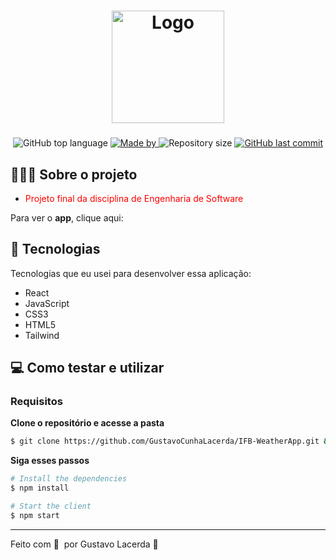 <h1 align="center">
	<img alt="Logo" src="https://upload.wikimedia.org/wikipedia/commons/thumb/f/fa/Instituto_Federal_de_Bras%C3%ADlia_-_Marca_Vertical_2015.svg/1200px-Instituto_Federal_de_Bras%C3%ADlia_-_Marca_Vertical_2015.svg.png" width="180px" />
</h1>

<h3 align="center">
  
</h3>

<p align="center">
  <img alt="GitHub top language" src="https://img.shields.io/github/languages/top/GustavoCunhaLacerda/IFB-WeatherApp">

  <a href="">
    <img alt="Made by" src="https://img.shields.io/badge/made%20by-Gustavo%20Lacerda-gree">
  </a>
  
  <img alt="Repository size" src="https://img.shields.io/github/repo-size/GustavoCunhaLacerda/IFB-WeatherApp">
  
  <a href=#>
    <img alt="GitHub last commit" src="https://img.shields.io/github/last-commit/GustavoCunhaLacerda/IFB-WeatherApp">
  </a>
</p>

## 👨🏻‍💻 Sobre o projeto

- <p style="color: red;"> Projeto final da disciplina de Engenharia de Software </p>

Para ver o **app**, clique aqui: </br>

## 🚀 Tecnologias

Tecnologias que eu usei para desenvolver essa aplicação:

- React
- JavaScript
- CSS3
- HTML5
- Tailwind 


## 💻 Como testar e utilizar

### Requisitos

**Clone o repositório e acesse a pasta**

```bash
$ git clone https://github.com/GustavoCunhaLacerda/IFB-WeatherApp.git && cd PC3TrabalhoFinal/frontend
```

**Siga esses passos**

```bash
# Install the dependencies
$ npm install

# Start the client
$ npm start
```

---

Feito com 💜 &nbsp;por Gustavo Lacerda 👋 &nbsp;
